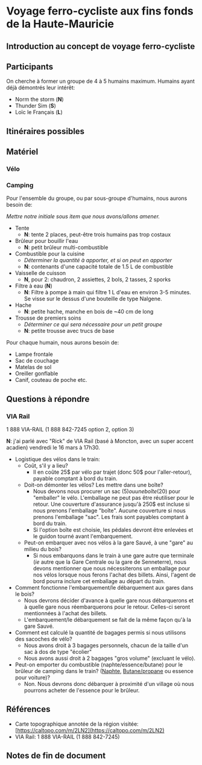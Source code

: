 # Voyage ferro-cycliste aux fins fonds de la Haute-Mauricie

## Introduction au concept de voyage ferro-cycliste

## Participants

On cherche à former un groupe de 4 à 5 humains maximum. Humains ayant déjà démontrés leur intérêt:

* Norm the storm (**N**)
* Thunder Sim (**S**)
* Loïc le Français (**L**)

## Itinéraires possibles

## Matériel

### Vélo

### Camping

Pour l'ensemble du groupe, ou par sous-groupe d'humains, nous aurons besoin de:

*Mettre notre initiale sous item que nous avons/allons amener.*

* Tente
    * **N**: tente 2 places, peut-être trois humains pas trop costaux
* Brûleur pour bouillir l'eau
    * **N**: petit brûleur multi-combustible
* Combustible pour la cuisine
    * *Déterminer la quantité à apporter, et si on peut en apporter*
    * **N**: contenants d'une capacité totale de 1.5 L de combustible
* Vaisselle de cuisson
    * **N**, pour 2: chaudron, 2 assiettes, 2 bols, 2 tasses, 2 sporks
* Filtre à eau (**N**)
    * **N**: Filtre à pompe à main qui filtre 1 L d'eau en environ 3-5 minutes. Se visse sur le dessus d'une bouteille de type Nalgene.
* Hache
    * **N**: petite hache, manche en bois de ~40 cm de long
* Trousse de premiers soins
    * *Déterminer ce qui sera nécessaire pour un petit groupe*
    * **N**: petite trousse avec trucs de base

Pour chaque humain, nous aurons besoin de:

* Lampe frontale
* Sac de couchage
* Matelas de sol
* Oreiller gonflable
* Canif, couteau de poche etc.

## Questions à répondre

### VIA Rail

1 888 VIA-RAIL (1 888 842-7245 option 2, option 3)

**N**: j'ai parlé avec "Rick" de VIA Rail (basé à Moncton, avec un super accent acadien) vendredi le 16 mars à 17h30.

* Logistique des vélos dans le train:
    * Coût, s'il y a lieu?
        * Il en coûte 25$ par vélo par trajet (donc 50$ pour l'aller-retour), payable comptant à bord du train.
    * Doit-on démonter les vélos? Les mettre dans une boîte?
        * Nous devons nous procurer un sac (5$) ou une boîte (20$) pour "emballer" le vélo. L'emballage ne peut pas être réutiliser pour le retour. Une couverture d'assurance jusqu'à 250$ est incluse si nous prenons l'emballage "boîte". Aucune couverture si nous prenons l'emballage "sac". Les frais sont payables comptant à bord du train.
        * Si l'option boîte est choisie, les pédales devront être enlevées et le guidon tourné avant l'embarquement.
    * Peut-on embarquer avec nos vélos à la gare Sauvé, à une "gare" au milieu du bois?
        * Si nous embarquons dans le train à une gare autre que terminale (*ie* autre que la Gare Centrale ou la gare de Senneterre), nous devons mentionner que nous nécessiterons un emballage pour nos vélos lorsque nous ferons l'achat des billets. Ainsi, l'agent de bord pourra inclure cet emballage au départ du train.
* Comment fonctionne l'embarquement/le débarquement aux gares dans le bois?
    * Nous devrons décider d'avance à quelle gare nous débarquerons et à quelle gare nous réembarquerons pour le retour. Celles-ci seront mentionnées à l'achat des billets.
    * L'embarquement/le débarquement se fait de la même façon qu'à la gare Sauvé.
* Comment est calculé la quantité de bagages permis si nous utilisons des sacoches de vélo?
    * Nous avons droit à 3 bagages personnels, chacun de la taille d'un sac à dos de type "écolier"
    * Nous avons aussi droit à 2 bagages "gros volume" (excluant le vélo).
* Peut-on emporter du combustible (naphte/essence/butane) pour le brûleur de camping dans le train? ([Naphte](http://www.canadiantire.ca/fr/pdp/coleman-fuel-naphtha-0760044p.html), [Butane/propane](https://www.mec.ca/fr/product/4010-932/Cartouche-de-butane-propane-450) ou essence pour voiture)?
    * Non. Nous devrons donc débarquer à proximité d'un village où nous pourrons acheter de l'essence pour le brûleur.

## Références

* Carte topographique annotée de la région visitée: [https://caltopo.com/m/2LN2](https://caltopo.com/m/2LN2)
* VIA Rail: 1 888 VIA-RAIL (1 888 842-7245)

## Notes de fin de document
